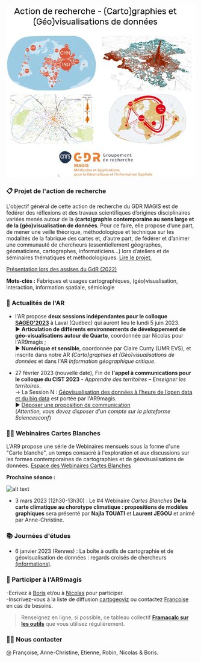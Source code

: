 ![alt text](https://raw.githubusercontent.com/magisAR9/.github/main/profile/AR9visuelok.JPG)


### 📋 Projet de l'action de recherche

L'objectif général de cette action de recherche du GDR MAGIS est de fédérer des réflexions et des travaux scientifiques d’origines disciplinaires variées menés autour de la **(carto)graphie contemporaine au sens large et de la (géo)visualisation de données**. Pour ce faire, elle propose d’une part, de mener une veille théorique, méthodologique et technique sur les modalités de la fabrique des cartes et, d’autre part, de fédérer et d’animer une communauté de chercheurs (essentiellement géographes, géomaticiens, cartographes, informaticiens...) lors d’ateliers et de séminaires thématiques et méthodologiques. [Lire le projet.](https://magisar9.github.io/project/)

[Présentation lors des assises du GdR (2022)](https://docs.google.com/presentation/d/1vMbVFTlbGGtZzkIO2-XujwNUK82SWf_EGzqYgBKjX0E/edit#slide=id.p)

**Mots-clés :** Fabriques et usages cartographiques, (géo)visualisation, interaction, information spatiale, sémiologie


### 📆 Actualités de l'AR

* l'AR propose **deux sessions indépendantes pour le colloque [SAGEO'2023](https://crdig.ulaval.ca/sageo2023/)** à Laval (Québec) qui 
auront lieu le lundi 5 juin 2023. 
</br> :arrow_forward: **Articulation de différents environnements de développement de géo-visualisations autour de Quarto**, coordonnée par Nicolas pour l'AR9magis ;
</br> :arrow_forward: **Numérique et sensible**, coordonnée par Claire Cunty (UMR EVS), et inscrite dans notre AR _(Carto)graphies et (Géo)visualisations de données_ et dans l'AR _Information géographique critique_.</br> 

* 27 février 2023 (nouvelle date), Fin de **l'appel à communications pour le colloque du CIST 2023** - _Apprendre des territoires – Enseigner les territoires_.</br>
-> La Session N : [Géovisualisation des données à l’heure de l’open data et du big data](https://cist2023.sciencesconf.org/resource/page/id/24) est portée par l'AR9magis. </br>:arrow_forward: [Déposer une proposition de communication](https://cist2023.sciencesconf.org/index/unauthorized) </br>
(_Attention, vous devez disposer d'un compte sur la plateforme Sciencesconf_) </br> 


### 👩‍💻 Webinaires Cartes Blanches

L'AR9 propose une série de Webinaires mensuels sous la forme d'une "Carte blanche", un temps consacré à l'exploration et aux discussions sur les formes contemporaines de cartographies et de géovisualisations de données. 
[Espace des Webinaires Cartes Blanches](https://github.com/magisAR9/webinaires) </br>

**Prochaine séance :** 

![alt text](https://github.com/magisAR9/webinaires/blob/main/img_reporte.PNG)

* 3 mars 2023 (12h30-13h30) : Le #4 Webinaire _Cartes Blanches_ **De la carte climatique au chorotype climatique : propositions de modèles graphiques** sera présenté par **Najla TOUATI** et **Laurent JEGOU** et animé par Anne-Christine.


### 📚 Journées d'études 

* 6 janvier 2023 (Rennes) : La boîte à outils de cartographie et de géovisualisation de données : regards croisés de chercheurs [(informations)](https://github.com/magisAR9/JEGeovizRennes). </br>



### 🌈 Participer à l'AR9magis
-Ecrivez à [Boris](mailto:boris.mericskay@univ-rennes2.fr) et/ou à [Nicolas](mailto:nicolas.lambert@cnrs.fr) pour participer. </br>
-Inscrivez-vous à la liste de diffusion [cartogeoviz](http://listes.ifsttar.fr/wws/info/cartogeoviz-magis) ou contactez [Françoise](mailto:francoise.bahoken@univ-eiffel.fr) en cas de besoins.

> Renseignez en ligne, si possible, ce tableau collectif **[Framacalc sur les outils](https://lite.framacalc.org/v8em5nhyq3-9t7k)** que vous utilisez régulièrement.

### 🙋‍♀️ Nous contacter
[@](mailto:francoise.bahoken@univ-eiffel.fr,anne-christine.bronner@misha.fr,etienne.come@univ-eiffel.fr,robin.cura@univ-paris1.fr,nicolas.lambert@cnrs.fr,boris.mericskay@univ-rennes2.fr,) Françoise, Anne-Christine, Etienne, Robin, Nicolas & Boris. 


<!--

**Here are some ideas to get you started:**

🙋‍♀️ A short introduction - what is your organization all about?
🌈 Contribution guidelines - how can the community get involved?
👩‍💻 Useful resources - where can the community find your docs? Is there anything else the community should know?
🍿 Fun facts - what does your team eat for breakfast?
🧙 Remember, you can do mighty things with the power of [Markdown](https://docs.github.com/github/writing-on-github/getting-started-with-writing-and-formatting-on-github/basic-writing-and-formatting-syntax)
-->
